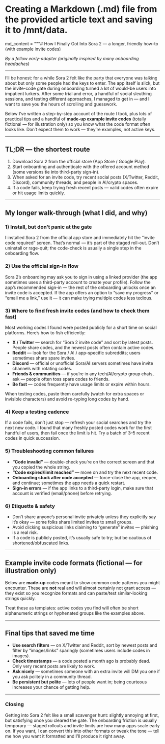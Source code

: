# Creating a Markdown (.md) file from the provided article text and saving it to /mnt/data.
md_content = """# How I Finally Got Into Sora 2 — a longer, friendly how-to (with example invite codes)

*By a fellow early-adopter (originally inspired by many onboarding headaches)*

---

I’ll be honest: for a while Sora 2 felt like the party that everyone was talking about but only some people had the keys to enter. The app itself is slick, but the invite-code gate during onboarding turned a lot of would-be users into impatient lurkers. After some trial and error, a handful of social sleuthing sessions, and testing different approaches, I managed to get in — and I want to save you the hours of scrolling and guesswork.

Below I’ve written a step-by-step account of the route I took, plus lots of practical tips and a handful of **made-up example invite codes** (totally fictional — for illustration only) so you know what the code format often looks like. Don’t expect them to work — they’re examples, not active keys.

---

## TL;DR — the shortest route
1. Download Sora 2 from the official store (App Store / Google Play).  
2. Start onboarding and authenticate with the offered account method (some versions tie into third-party sign-in).  
3. When asked for an invite code, try recent social posts (X/Twitter, Reddit, Discord), community threads, and people in AI/crypto spaces.  
4. If a code fails, keep trying fresh recent posts — valid codes often expire or hit usage limits quickly.

---

## My longer walk-through (what I did, and why)

### 1) Install, but don’t panic at the gate
I installed Sora 2 from the official app store and immediately hit the “invite code required” screen. That’s normal — it’s part of the staged roll-out. Don’t uninstall or rage-quit; the code-check is usually a single step in the onboarding flow.

### 2) Use the official sign-in flow
Sora 2’s onboarding may ask you to sign in using a linked provider (the app sometimes uses a third-party account to create your profile). Follow the app’s recommended sign-in — the rest of the onboarding unlocks once an invite code is accepted. If the app offers an option to “save my progress” or “email me a link,” use it — it can make trying multiple codes less tedious.

### 3) Where to find fresh invite codes (and how to check them fast)
Most working codes I found were posted publicly for a short time on social platforms. Here’s how to fish efficiently:

- **X / Twitter** — search for “Sora 2 invite code” and sort by latest posts. People share codes, and the newest posts often contain active codes.  
- **Reddit** — look for the Sora / AI / app-specific subreddits; users sometimes share spare invites.  
- **Discord** — official or unofficial Sora/AI servers sometimes have invite channels with rotating codes.  
- **Friends & communities** — if you’re in any tech/AI/crypto group chats, ask — people often toss spare codes to friends.  
- **Be fast** — codes frequently have usage limits or expire within hours.

When testing codes, paste them carefully (watch for extra spaces or invisible characters) and avoid re-typing long codes by hand.

### 4) Keep a testing cadence
If a code fails, don’t just stop — refresh your social searches and try the next new code. I found that many freshly posted codes work for the first handful of users, then fail once the limit is hit. Try a batch of 3–5 recent codes in quick succession.

### 5) Troubleshooting common failures
- **“Code invalid”** — double-check you’re on the correct screen and that you copied the whole string.  
- **“Code expired/limit reached”** — move on and try the next recent code.  
- **Onboarding stuck after code accepted** — force-close the app, reopen, and continue; sometimes the app needs a quick restart.  
- **Sign-in errors** — if the app links to a third-party login, make sure that account is verified (email/phone) before retrying.

### 6) Etiquette & safety
- Don’t share anyone’s personal invite privately unless they explicitly say it’s okay — some folks share limited invites to small groups.  
- Avoid clicking suspicious links claiming to “generate” invites — phishing is a real risk.  
- If a code is publicly posted, it’s usually safe to try; but be cautious of shortened/obfuscated links.

---

## Example invite code formats (fictional — for illustration only)
Below are **made-up** codes meant to show common code patterns you might encounter. These are **not** real and will almost certainly not grant access — they exist so you recognize formats and can paste/test similar-looking strings quickly.


Treat these as templates: active codes you find will often be short alphanumeric strings or hyphenated groups like the examples above.

---

## Final tips that saved me time
- **Use search filters** — on X/Twitter and Reddit, sort by newest posts and filter by “images/links” sparingly (sometimes users include codes in images).  
- **Check timestamps** — a code posted a month ago is probably dead. Only very recent posts are likely to work.  
- **Ask nicely** — sometimes someone with an extra invite will DM you one if you ask politely in a community thread.  
- **Be persistent but polite** — lots of people want in; being courteous increases your chance of getting help.

---

### Closing
Getting into Sora 2 felt like a small scavenger hunt: slightly annoying at first, but satisfying once you cleared the gate. The onboarding friction is usually temporary — staged rollouts and invite limits are how many apps scale early on. If you want, I can convert this into other formats or tweak the tone — tell me how you want it formatted and I’ll produce it right away.
